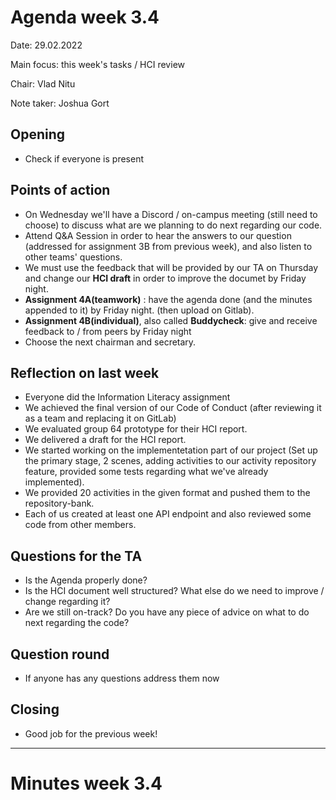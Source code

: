 # Agenda week 3.4

Date: 29.02.2022

Main focus: this week's tasks / HCI review

Chair: Vlad Nitu

Note taker: Joshua Gort



## Opening 

- Check if everyone is present



## Points of action

- On Wednesday we'll have a Discord / on-campus meeting (still need to choose) to discuss what are we planning to do next regarding our code.
-  Attend Q&A Session in order to hear the answers to our question (addressed for assignment 3B from previous week), and also listen to other teams' questions.
- We must use the feedback that will be provided by our TA on Thursday and change our **HCI draft** in order to improve the documet by Friday night.
- **Assignment 4A(teamwork)** : have the agenda done (and the minutes appended to it) by Friday night. (then upload on Gitlab).
- **Assignment 4B(individual)**, also called **Buddycheck**: give and receive feedback to / from peers by Friday night 
- Choose the next chairman and secretary.



## Reflection on last week

- Everyone did the Information Literacy assignment
- We achieved the final version of our Code of Conduct (after reviewing it as a team and replacing it on GitLab)
- We evaluated group 64 prototype for their HCI report.
- We delivered a draft for the HCI report.
- We started working on the implementetation part of our project (Set up the primary stage, 2 scenes, adding activities to our activity repository feature, provided some tests regarding what we've already implemented).
- We provided 20 activities in the given format and pushed them to the repository-bank.
- Each of us created at least one API endpoint and also reviewed some code from other members. 



## Questions for the TA

- Is the Agenda properly done?
- Is the HCI document well structured? What else do we need to improve / change regarding it?
- Are we still on-track? Do you have any piece of advice on what to do next regarding the code?


## Question round

- If anyone has any questions address them now



## Closing

- Good job for the previous week!

***

# Minutes week 3.4
<Secretary inserts his minutes here>  
